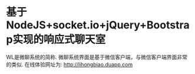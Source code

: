 # 基于NodeJS+socket.io+jQuery+Bootstrap实现的响应式聊天室
WL是微聊系统的简称. 微聊系统界面是基于微信客户端，与微信客户端界面非常的类似.
在线体验网址为: http://lihongbiao.duapp.com
